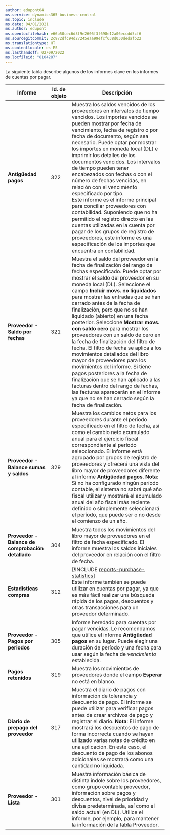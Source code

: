 ```yaml
---
author: edupont04
ms.service: dynamics365-business-central
ms.topic: include
ms.date: 04/01/2021
ms.author: edupont
ms.openlocfilehash: e66b50cec6d3f9e2606f3f698e12a06eccdd5cf6
ms.sourcegitcommit: 2c972dfc94d27245eaa99efcf638d030dedafb22
ms.translationtype: HT
ms.contentlocale: es-ES
ms.lasthandoff: 02/09/2022
ms.locfileid: "8104287"
---
```

La siguiente tabla describe algunos de los informes clave en los informes de cuentas por pagar.

| Informe | Id. de objeto | Descripción |
|--|--|--|
| **Antigüedad pagos** | 322|Muestra los saldos vencidos de los proveedores en intervalos de tiempo vencidos. Los importes vencidos se pueden mostrar por fecha de vencimiento, fecha de registro o por fecha de documento, según sea necesario. Puede optar por mostrar los importes en moneda local (DL) e imprimir los detalles de los documentos vencidos. Los intervalos de tiempo pueden tener encabezados con fechas o con el número de fechas vencidas, en relación con el vencimiento especificado por tipo.<br>Este informe es el informe principal para conciliar proveedores con contabilidad. Suponiendo que no ha permitido el registro directo en las cuentas utilizadas en la cuenta por pagar de los grupos de registro de proveedores, este informe es una especificación de los importes que encuentra en contabilidad.|
| **Proveedor - Saldo por fechas** | 321 | Muestra el saldo del proveedor en la fecha de finalización del rango de fechas especificado. Puede optar por mostrar el saldo del proveedor en su moneda local (DL). Seleccione el campo **Incluir movs. no liquidados** para mostrar las entradas que se han cerrado antes de la fecha de finalización, pero que no se han liquidado (abierto) en una fecha posterior. Seleccione **Mostrar movs. con saldo cero** para mostrar los proveedores con un saldo de cero en la fecha de finalización del filtro de fecha. El filtro de fecha se aplica a los movimientos detallados del libro mayor de proveedores para los movimientos del informe. Si tiene pagos posteriores a la fecha de finalización que se han aplicado a las facturas dentro del rango de fechas, las facturas aparecerán en el informe ya que no se han cerrado según la fecha de finalización. |
| **Proveedor - Balance sumas y saldos** | 329 | Muestra los cambios netos para los proveedores durante el período especificado en el filtro de fecha, así como el cambio neto acumulado anual para el ejercicio fiscal correspondiente al período seleccionado. El informe está agrupado por grupos de registro de proveedores y ofrecerá una vista del libro mayor de proveedores diferente al informe **Antigüedad pagos**. **Nota**: Si no ha configurado ningún período contable, el sistema no sabrá qué año fiscal utilizar y mostrará el acumulado anual del año fiscal más reciente definido o simplemente seleccionará el período, que puede ser o no desde el comienzo de un año.|
| **Proveedor - Balance de comprobación detallado** | 304 | Muestra todos los movimientos del libro mayor de proveedores en el filtro de fecha especificado. El informe muestra los saldos iniciales del proveedor en relación con el filtro de fecha. |
| **Estadísticas compras** |312 |[!INCLUDE [reports-purchase-statistics](reports-purchase-statistics.md)]<br>Este informe también se puede utilizar en cuentas por pagar, ya que es más fácil realizar una búsqueda rápida de los pagos, descuentos y otras transacciones para un proveedor determinado.|
|**Proveedor - Pagos por periodos**|305| Informe heredado para cuentas por pagar vencidas. Le recomendamos que utilice el informe **Antigüedad pagos** en su lugar. Puede elegir una duración de período y una fecha para usar según la fecha de *vencimiento* establecida.|
|**Pagos retenidos**|319|Muestra los movimientos de proveedores donde el campo **Esperar** no está en blanco.|
|**Diario de prepago del proveedor**|317|Muestra el diario de pagos con información de tolerancia y descuento de pago. El informe se puede utilizar para verificar pagos antes de crear archivos de pago y registrar el diario. **Nota**: El informe mostrará los descuentos de pago de forma incorrecta cuando se hayan utilizado varias notas de crédito en una aplicación. En este caso, el descuento de pago de los abonos adicionales se mostrará como una cantidad no liquidada.|
|**Proveedor - Lista**|301|Muestra información básica de distinta índole sobre los proveedores, como grupo contable proveedor, información sobre pagos y descuentos, nivel de prioridad y divisa predeterminada, así como el saldo actual (en DL). Utilice el informe, por ejemplo, para mantener la información de la tabla Proveedor.|

